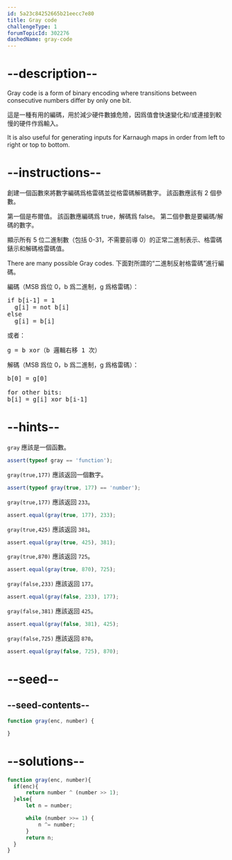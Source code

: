 ```yaml
---
id: 5a23c84252665b21eecc7e80
title: Gray code
challengeType: 1
forumTopicId: 302276
dashedName: gray-code
---
```


# --description--

Gray code is a form of binary encoding where transitions between consecutive numbers differ by only one bit.

這是一種有用的編碼，用於減少硬件數據危險，因爲值會快速變化和/或連接到較慢的硬件作爲輸入。

It is also useful for generating inputs for Karnaugh maps in order from left to right or top to bottom.

# --instructions--

創建一個函數來將數字編碼爲格雷碼並從格雷碼解碼數字。 該函數應該有 2 個參數。

第一個是布爾值。 該函數應編碼爲 true，解碼爲 false。 第二個參數是要編碼/解碼的數字。

顯示所有 5 位二進制數（包括 0-31，不需要前導 0）的正常二進制表示、格雷碼錶示和解碼格雷碼值。

There are many possible Gray codes. 下面對所謂的“二進制反射格雷碼”進行編碼。

編碼（MSB 爲位 0，b 爲二進制，g 爲格雷碼）：

<pre>if b[i-1] = 1
  g[i] = not b[i]
else
  g[i] = b[i]
</pre>

或者：

<pre>g = b xor（b 邏輯右移 1 次）
</pre>

解碼（MSB 爲位 0，b 爲二進制，g 爲格雷碼）：

<pre>b[0] = g[0]<br>
for other bits:
b[i] = g[i] xor b[i-1]
</pre>

# --hints--

`gray` 應該是一個函數。

```js
assert(typeof gray == 'function');
```

`gray(true,177)` 應該返回一個數字。

```js
assert(typeof gray(true, 177) == 'number');
```

`gray(true,177)` 應該返回 `233`。

```js
assert.equal(gray(true, 177), 233);
```

`gray(true,425)` 應該返回 `381`。

```js
assert.equal(gray(true, 425), 381);
```

`gray(true,870)` 應該返回 `725`。

```js
assert.equal(gray(true, 870), 725);
```

`gray(false,233)` 應該返回 `177`。

```js
assert.equal(gray(false, 233), 177);
```

`gray(false,381)` 應該返回 `425`。

```js
assert.equal(gray(false, 381), 425);
```

`gray(false,725)` 應該返回 `870`。

```js
assert.equal(gray(false, 725), 870);
```

# --seed--

## --seed-contents--

```js
function gray(enc, number) {

}
```

# --solutions--

```js
function gray(enc, number){
  if(enc){
      return number ^ (number >> 1);
  }else{
      let n = number;

      while (number >>= 1) {
          n ^= number;
      }
      return n;
  }
}
```
